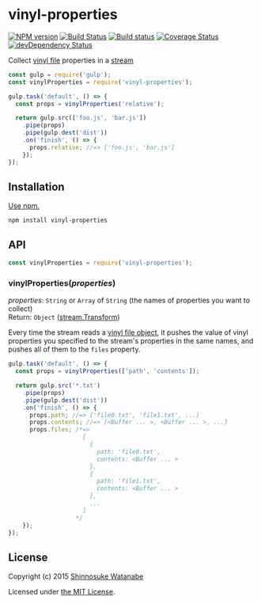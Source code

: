 # vinyl-properties

[![NPM version](https://img.shields.io/npm/v/vinyl-properties.svg)](https://www.npmjs.com/package/vinyl-properties)
[![Build Status](https://travis-ci.org/shinnn/vinyl-properties.svg?branch=master)](https://travis-ci.org/shinnn/vinyl-properties)
[![Build status](https://ci.appveyor.com/api/projects/status/tdyvgvtqyh5jvuvw?svg=true)](https://ci.appveyor.com/project/ShinnosukeWatanabe/vinyl-properties)
[![Coverage Status](https://img.shields.io/coveralls/shinnn/vinyl-properties.svg)](https://coveralls.io/r/shinnn/vinyl-properties)
[![devDependency Status](https://david-dm.org/shinnn/vinyl-properties/dev-status.svg)](https://david-dm.org/shinnn/vinyl-properties#info=devDependencies)

Collect [vinyl file](https://github.com/gulpjs/vinyl) properties in a [stream](https://nodejs.org/api/stream.html)

```javascript
const gulp = require('gulp');
const vinylProperties = require('vinyl-properties');

gulp.task('default', () => {
  const props = vinylProperties('relative');

  return gulp.src(['foo.js', 'bar.js'])
    .pipe(props)
    .pipe(gulp.dest('dist'))
    .on('finish', () => {
      props.relative; //=> ['foo.js', 'bar.js']
    });
});
```

## Installation

[Use npm.](https://docs.npmjs.com/cli/install)

```
npm install vinyl-properties
```

## API

```javascript
const vinylProperties = require('vinyl-properties');
```

### vinylProperties(*properties*)

*properties*: `String` or `Array` of `String` (the names of properties you want to collect)  
Return: `Object` ([stream.Transform](https://nodejs.org/api/stream.html#stream_class_stream_transform))

Every time the stream reads a [vinyl file object](https://github.com/gulpjs/vinyl#file), it pushes the value of vinyl properties you specified to the stream's properties in the same names, and pushes all of them to the `files` property.

```javascript
gulp.task('default', () => {
  const props = vinylProperties(['path', 'contents']);

  return gulp.src('*.txt')
    .pipe(props)
    .pipe(gulp.dest('dist'))
    .on('finish', () => {
      props.path; //=> ['file0.txt', 'file1.txt', ...]
      props.contents; //=> [<Buffer ... >, <Buffer ... >, ...]
      props.files; /*=>
                     [
                       {
                         path: 'file0.txt',
                         contents: <Buffer ... >
                       },
                       {
                         path: 'file1.txt',
                         contents: <Buffer ... >
                       },
                       ...
                     ]
                   */
    });
});
```

## License

Copyright (c) 2015 [Shinnosuke Watanabe](https://github.com/shinnn)

Licensed under [the MIT License](./LICENSE).
